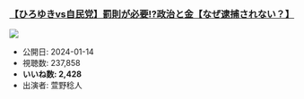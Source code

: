 ### [【ひろゆきvs自民党】罰則が必要!?政治と金【なぜ逮捕されない？】](https://www.youtube.com/watch?v=Mi_sfW6lH4E)
[![](https://img.youtube.com/vi/Mi_sfW6lH4E/sddefault.jpg)](https://www.youtube.com/watch?v=Mi_sfW6lH4E)
-   公開日: 2024-01-14
-   視聴数: 237,858
-   **いいね数: 2,428**
-   出演者: 萱野稔人
